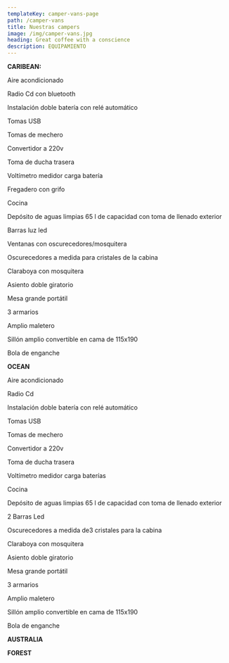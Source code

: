 ```yaml
---
templateKey: camper-vans-page
path: /camper-vans
title: Nuestras campers
image: /img/camper-vans.jpg
heading: Great coffee with a conscience
description: EQUIPAMIENTO
---
```

**CARIBEAN:**

Aire acondicionado

Radio Cd con bluetooth

Instalación doble batería con relé automático

Tomas USB

Tomas de mechero

Convertidor a 220v

Toma de ducha trasera

Voltímetro medidor carga batería

Fregadero con grifo

Cocina

Depósito de aguas limpias 65 l de capacidad con toma de llenado exterior

Barras luz led  

Ventanas con oscurecedores/mosquitera

Oscurecedores a medida para cristales de la cabina

Claraboya con mosquitera

Asiento doble giratorio

Mesa grande portátil

3 armarios

Amplio maletero

Sillón amplio convertible en cama de 115x190

Bola de enganche





**OCEAN**

Aire acondicionado

Radio Cd 

Instalación doble batería con relé automático

Tomas USB

Tomas de mechero

Convertidor a 220v

Toma de ducha trasera

Voltímetro medidor carga baterías

Cocina

Depósito de aguas limpias 65 l de capacidad con toma de llenado exterior

2 Barras Led

Oscurecedores a medida de3 cristales para la cabina

Claraboya con mosquitera

Asiento doble giratorio

Mesa grande portátil

3 armarios

Amplio maletero

Sillón amplio convertible en cama de 115x190

Bola de enganche



**AUSTRALIA**

**FOREST**